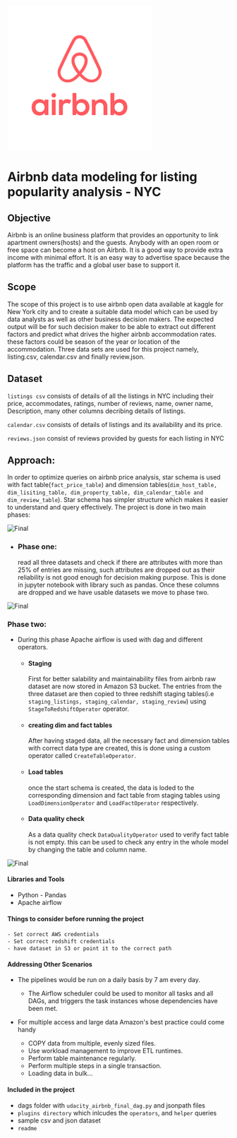![airbnb](resource/airbnb.png)
   
# Airbnb data modeling for listing popularity analysis - NYC 

## Objective
Airbnb is an online business platform that provides an opportunity to link apartment owners(hosts) and the guests. Anybody with an open room or free space can become a host on Airbnb. It is a good way to provide extra income with minimal effort. It is an easy way to advertise space because the platform has the traffic and a global user base to support it. 


## Scope

The scope of this project is to use airbnb open data available at kaggle for New York city and to create a suitable data model which can be used by data analysts as well as other business decision makers. The expected output will be for such decision maker to be able to extract out different factors and predict what drives the higher airbnb accommodation rates. these factors could be season of the year or location of the accommodation. Three data sets are used for this project namely, listing.csv, calendar.csv and finally review.json.

## Dataset

```listings csv``` consists of details of all the listings in NYC including their price, accommodates, ratings, number of reviews, name, owner name, Description, many other columns decribing details of listings.

```calendar.csv``` consists of details of listings and its availability and its price.

```reviews.json``` consist of reviews provided by guests for each listing in NYC


## Approach:
 In order to optimize queries on airbnb price analysis, star schema is used with  fact table(```fact_price_table```) and dimension tables(```dim_host_table, dim_lisiting_table, dim_property_table, dim_calendar_table and dim_review_table```). Star schema has simpler structure which makes it easier to understand and query effectively. The project is done in two main phases:

![Final](resource/star.PNG)

- ### Phase one: 

    read all three datasets and check if there are attributes with more than 25% of entries are missing, such attributes are dropped out as their reliability is not good enough for decision making purpose. This is done in jupyter notebook with library such as pandas. Once these columns are dropped and we have usable datasets we move to phase two.

![Final](resource/clean_column.PNG)

### Phase two:
- During this phase Apache airflow is used with dag and different operators.

  * #### Staging

     First for better salability and maintainability files from airbnb raw dataset are now stored in Amazon S3 bucket. The entries from the three dataset are then copied to three redshift staging tables(i.e ```staging_listings, staging_calendar, staging_review```) using ```StageToRedshiftOperator``` operator. 
  * #### creating dim and fact tables

    After having staged data, all the necessary fact and dimension tables with correct data type are created, this is done using a custom operator called ```CreateTableOperator```. 
  * #### Load tables

    once the start schema is created, the data is loded to the corresponding dimension and fact table from staging tables using ```LoadDimensionOperator``` and ```LoadFactOperator``` respectively.

  * #### Data quality check
    As a data quality check ```DataQualityOperator``` used to verify fact table is not empty. this can be used to check any entry in the whole model by changing the table and column name. 

![Final](resource/ETL_pipeline.PNG)

#### Libraries and Tools
- Python - Pandas
- Apache airflow

#### Things to consider before running the project
    - Set correct AWS credentials
    - Set correct redshift credentials
    - have dataset in S3 or point it to the correct path
    
#### Addressing Other Scenarios
- The pipelines would be run on a daily basis by 7 am every day.
  
  * The Airflow scheduler could be used to monitor all tasks and all DAGs, and triggers the task instances whose dependencies have been met.
- For multiple access and large data Amazon's best practice could come handy
  * COPY data from multiple, evenly sized files.
  * Use workload management to improve ETL runtimes.
  * Perform table maintenance regularly.
  * Perform multiple steps in a single transaction.
  * Loading data in bulk...
  
#### Included in the project
  * dags folder with ```udacity_airbnb_final_dag.py``` and jsonpath files
  * ```plugins directory``` which inlcudes the ```operators```, and ```helper``` queries
  * sample csv and json dataset
  * ```readme```


```python

```
